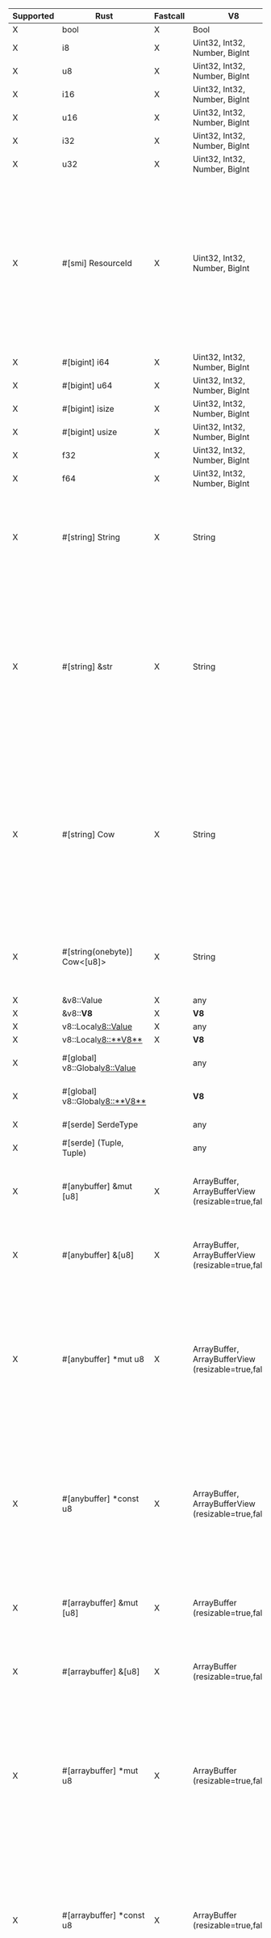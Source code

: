 | Supported | Rust                                | Fastcall | V8                                                  | Notes                                                                                                                                                                                                          |
| --------- | ----------------------------------- | -------- | --------------------------------------------------- | -------------------------------------------------------------------------------------------------------------------------------------------------------------------------------------------------------------- |
| X         | bool                                | X        | Bool                                                |                                                                                                                                                                                                                |
| X         | i8                                  | X        | Uint32, Int32, Number, BigInt                       |                                                                                                                                                                                                                |
| X         | u8                                  | X        | Uint32, Int32, Number, BigInt                       |                                                                                                                                                                                                                |
| X         | i16                                 | X        | Uint32, Int32, Number, BigInt                       |                                                                                                                                                                                                                |
| X         | u16                                 | X        | Uint32, Int32, Number, BigInt                       |                                                                                                                                                                                                                |
| X         | i32                                 | X        | Uint32, Int32, Number, BigInt                       |                                                                                                                                                                                                                |
| X         | u32                                 | X        | Uint32, Int32, Number, BigInt                       |                                                                                                                                                                                                                |
| X         | #[smi] ResourceId                   | X        | Uint32, Int32, Number, BigInt                       | SMI is internally represented as a signed integer, but unsigned `#[smi]` types will be bit-converted to unsigned values for the Rust call. JavaScript code will continue to see signed integers.               |
| X         | #[bigint] i64                       | X        | Uint32, Int32, Number, BigInt                       |                                                                                                                                                                                                                |
| X         | #[bigint] u64                       | X        | Uint32, Int32, Number, BigInt                       |                                                                                                                                                                                                                |
| X         | #[bigint] isize                     | X        | Uint32, Int32, Number, BigInt                       |                                                                                                                                                                                                                |
| X         | #[bigint] usize                     | X        | Uint32, Int32, Number, BigInt                       |                                                                                                                                                                                                                |
| X         | f32                                 | X        | Uint32, Int32, Number, BigInt                       |                                                                                                                                                                                                                |
| X         | f64                                 | X        | Uint32, Int32, Number, BigInt                       |                                                                                                                                                                                                                |
| X         | #[string] String                    | X        | String                                              | Fastcall available only if string is Latin-1. Will always create an allocated, UTF-8 copy of the String data.                                                                                                  |
| X         | #[string] &str                      | X        | String                                              | Fastcall available only if string is Latin-1. Will create an owned `String` copy of the String data if it doesn't fit on the stack. Will never allocate in a fastcall, but will copy Latin-1 -> UTF-8.         |
| X         | #[string] Cow<str>                  | X        | String                                              | Fastcall available only if string is Latin-1. Will create a `Cow::Owned` copy of the String data if it doesn't fit on the stack. Will always be `Cow::Borrowed` in a fastcall, but will copy Latin-1 -> UTF-8. |
| X         | #[string(onebyte)] Cow<[u8]>        | X        | String                                              | Fastest `String`-type method. If the string is not Latin-1, will throw a TypeError.                                                                                                                            |
| X         | &v8::Value                          | X        | any                                                 |                                                                                                                                                                                                                |
| X         | &v8::**V8**                         | X        | **V8**                                              |                                                                                                                                                                                                                |
| X         | v8::Local<v8::Value>                | X        | any                                                 |                                                                                                                                                                                                                |
| X         | v8::Local<v8::**V8**>               | X        | **V8**                                              |                                                                                                                                                                                                                |
| X         | #[global] v8::Global<v8::Value>     |          | any                                                 | ⚠️ Slower than `v8::Local`.                                                                                                                                                                                     |
| X         | #[global] v8::Global<v8::**V8**>    |          | **V8**                                              | ⚠️ Slower than `v8::Local`.                                                                                                                                                                                     |
| X         | #[serde] SerdeType                  |          | any                                                 | ⚠️ May be slow.                                                                                                                                                                                                 |
| X         | #[serde] (Tuple, Tuple)             |          | any                                                 | ⚠️ May be slow.                                                                                                                                                                                                 |
| X         | #[anybuffer] &mut [u8]              | X        | ArrayBuffer, ArrayBufferView (resizable=true,false) | ⚠️ JS may modify the contents of the slice if V8 is called re-entrantly.                                                                                                                                        |
| X         | #[anybuffer] &[u8]                  | X        | ArrayBuffer, ArrayBufferView (resizable=true,false) | ⚠️ JS may modify the contents of the slice if V8 is called re-entrantly.                                                                                                                                        |
| X         | #[anybuffer] *mut u8                | X        | ArrayBuffer, ArrayBufferView (resizable=true,false) | ⚠️ JS may modify the contents of the slice if V8 is called re-entrantly. Because of how V8 treats empty arrays in fastcalls, they will always be passed as null.                                                |
| X         | #[anybuffer] *const u8              | X        | ArrayBuffer, ArrayBufferView (resizable=true,false) | ⚠️ JS may modify the contents of the slice if V8 is called re-entrantly. Because of how V8 treats empty arrays in fastcalls, they will always be passed as null.                                                |
| X         | #[arraybuffer] &mut [u8]            | X        | ArrayBuffer (resizable=true,false)                  | ⚠️ JS may modify the contents of the slice if V8 is called re-entrantly.                                                                                                                                        |
| X         | #[arraybuffer] &[u8]                | X        | ArrayBuffer (resizable=true,false)                  | ⚠️ JS may modify the contents of the slice if V8 is called re-entrantly.                                                                                                                                        |
| X         | #[arraybuffer] *mut u8              | X        | ArrayBuffer (resizable=true,false)                  | ⚠️ JS may modify the contents of the slice if V8 is called re-entrantly. Because of how V8 treats empty arrays in fastcalls, they will always be passed as null.                                                |
| X         | #[arraybuffer] *const u8            | X        | ArrayBuffer (resizable=true,false)                  | ⚠️ JS may modify the contents of the slice if V8 is called re-entrantly. Because of how V8 treats empty arrays in fastcalls, they will always be passed as null.                                                |
| X         | #[arraybuffer(copy)] Vec<u8>        | X        | ArrayBuffer (resizable=true,false)                  | Safe, but forces a copy.                                                                                                                                                                                       |
| X         | #[arraybuffer(copy)] Box<[u8]>      | X        | ArrayBuffer (resizable=true,false)                  | Safe, but forces a copy.                                                                                                                                                                                       |
| X         | #[arraybuffer(copy)] bytes::Bytes   | X        | ArrayBuffer (resizable=true,false)                  | Safe, but forces a copy.                                                                                                                                                                                       |
| X         | #[buffer] &mut [u8]                 | X        | UInt8Array (resizable=true,false)                   | ⚠️ JS may modify the contents of the slice if V8 is called re-entrantly.                                                                                                                                        |
| X         | #[buffer] &[u8]                     | X        | UInt8Array (resizable=true,false)                   | ⚠️ JS may modify the contents of the slice if V8 is called re-entrantly.                                                                                                                                        |
| X         | #[buffer] *mut u8                   | X        | UInt8Array (resizable=true,false)                   | ⚠️ JS may modify the contents of the slice if V8 is called re-entrantly. Because of how V8 treats empty arrays in fastcalls, they will always be passed as null.                                                |
| X         | #[buffer] *const u8                 | X        | UInt8Array (resizable=true,false)                   | ⚠️ JS may modify the contents of the slice if V8 is called re-entrantly. Because of how V8 treats empty arrays in fastcalls, they will always be passed as null.                                                |
| X         | #[buffer(copy)] Vec<u8>             | X        | UInt8Array (resizable=true,false)                   | Safe, but forces a copy.                                                                                                                                                                                       |
| X         | #[buffer(copy)] Box<[u8]>           | X        | UInt8Array (resizable=true,false)                   | Safe, but forces a copy.                                                                                                                                                                                       |
| X         | #[buffer(copy)] bytes::Bytes        | X        | UInt8Array (resizable=true,false)                   | Safe, but forces a copy.                                                                                                                                                                                       |
| X         | #[buffer] &mut [u32]                | X        | UInt32Array (resizable=true,false)                  | ⚠️ JS may modify the contents of the slice if V8 is called re-entrantly.                                                                                                                                        |
| X         | #[buffer] &[u32]                    | X        | UInt32Array (resizable=true,false)                  | ⚠️ JS may modify the contents of the slice if V8 is called re-entrantly.                                                                                                                                        |
| X         | #[buffer(copy)] Vec<u32>            | X        | UInt32Array (resizable=true,false)                  | Safe, but forces a copy.                                                                                                                                                                                       |
| X         | #[buffer(copy)] Box<[u32]>          | X        | UInt32Array (resizable=true,false)                  | Safe, but forces a copy.                                                                                                                                                                                       |
|           | #[buffer] V8Slice                   | X        | ArrayBufferView (resizable=false)                   | ⚠️ JS may modify the contents of slices obtained from buffer.                                                                                                                                                   |
|           | #[buffer(detach)] V8Slice           | X        | ArrayBufferView (resizable=true,false)              | Safe.                                                                                                                                                                                                          |
|           | #[buffer] V8ResizableSlice          | X        | ArrayBufferView (resizable=true)                    | ⚠️ JS may modify the contents of slices obtained from buffer.                                                                                                                                                   |
| X         | #[buffer] JsBuffer                  | X        | ArrayBufferView (resizable=false)                   | ⚠️ JS may modify the contents of slices obtained from buffer.                                                                                                                                                   |
| X         | #[buffer(detach)] JsBuffer          |          | ArrayBufferView (resizable=true,false)              | Safe.                                                                                                                                                                                                          |
|           | #[buffer(unsafe)] bytes::Bytes      | X        | ArrayBufferView (resizable=false)                   | ⚠️ JS may modify the contents of the buffer.                                                                                                                                                                    |
|           | #[buffer(detach)] bytes::Bytes      | X        | ArrayBufferView (resizable=true,false)              | Safe.                                                                                                                                                                                                          |
| X         | *const std::ffi::c_void             | X        | External                                            |                                                                                                                                                                                                                |
| X         | *mut std::ffi::c_void               | X        | External                                            |                                                                                                                                                                                                                |
| X         | #[memory(caller)] &[u8]             | X        | WASM                                                | When called from WASM code, contains a pointer to the WASM module's memory. Throws an exception if called from another context.                                                                                |
| X         | #[memory(caller)] &mut [u8]         | X        | WASM                                                | When called from WASM code, contains a pointer to the WASM module's memory. Throws an exception if called from another context.                                                                                |
| X         | #[memory(caller)] Option<&[u8]>     | X        | WASM                                                | When called from WASM code, contains a pointer to the WASM module's memory, otherwise `None`.                                                                                                                  |
| X         | #[memory(caller)] Option<&mut [u8]> | X        | WASM                                                | When called from WASM code, contains a pointer to the WASM module's memory, otherwise `None`.                                                                                                                  |
| X         | &OpState                            | X        |                                                     |                                                                                                                                                                                                                |
| X         | &mut OpState                        | X        |                                                     |                                                                                                                                                                                                                |
| X         | Rc<RefCell<OpState>>                | X        |                                                     |                                                                                                                                                                                                                |
| X         | #[state] &StateObject               | X        |                                                     | Extracts an object from `OpState`.                                                                                                                                                                             |
| X         | #[state] &mut StateObject           | X        |                                                     | Extracts an object from `OpState`.                                                                                                                                                                             |
| X         | &JsRuntimeState                     | X        |                                                     | Only usable in `deno_core`.                                                                                                                                                                                    |
| X         | Rc<JsRuntimeState>                  | X        |                                                     | Only usable in `deno_core`.                                                                                                                                                                                    |
| X         | *mut v8::Isolate                    | X        |                                                     | ⚠️ Extremely dangerous, may crash if you don't use `nofast` depending on what you do.                                                                                                                           |
